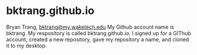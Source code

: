# bktrang.github.io

Bryan Trang, bktrang@my.waketech.edu
My Github account name is bktrang.
My respository is called bktrang.github.io.
I signed up for a GIThub account, created a new repository, gave my repository a name, and cloned it to my desktop.